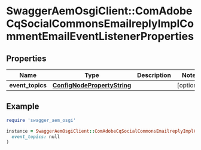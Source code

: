 # SwaggerAemOsgiClient::ComAdobeCqSocialCommonsEmailreplyImplCommentEmailEventListenerProperties

## Properties

| Name | Type | Description | Notes |
| ---- | ---- | ----------- | ----- |
| **event_topics** | [**ConfigNodePropertyString**](ConfigNodePropertyString.md) |  | [optional] |

## Example

```ruby
require 'swagger_aem_osgi'

instance = SwaggerAemOsgiClient::ComAdobeCqSocialCommonsEmailreplyImplCommentEmailEventListenerProperties.new(
  event_topics: null
)
```

